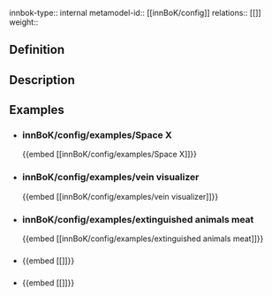 
innbok-type:: internal
metamodel-id:: [[innBoK/config]]
relations:: [[]]
weight:: 

## Definition

## Description
## Examples
- ### innBoK/config/examples/Space X
	{{embed [[innBoK/config/examples/Space X]]}}
- ### innBoK/config/examples/vein visualizer
	{{embed [[innBoK/config/examples/vein visualizer]]}}
- ### innBoK/config/examples/extinguished animals meat
	{{embed [[innBoK/config/examples/extinguished animals meat]]}}
- ### 
	{{embed [[]]}}
- ### 
	{{embed [[]]}}



